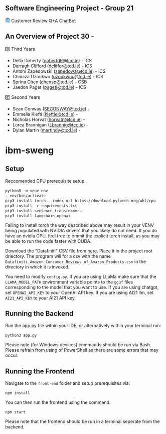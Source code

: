 Software Engineering Project - Group 21
---------------------------------------------------------------------------------------------------------------------------------------------
<img src="image.png" alt="Alt text" width="15" height="15"/> Customer Review Q+A ChatBot

An Overview of Project 30 - 
--------------------------------------------------------------------------------------------------------------------------------------------  
3️⃣ Third Years
 - Della Doherty (dohertd6@tcd.ie) - ICS
 - Darragh Clifford (dcliffor@tcd.ie) - ICS
 - Antoni Zapedowski (zapedowa@tcd.ie) - ICS
 - Chinaza Uzoukwu (uzoukwuc@tcd.ie) - ICS
 - Sprina Chen (chensp@tcd.ie) - CSB
 - Jaedon Paget (pagetj@tcd.ie) - ICS

2️⃣ Second Years
 - Sean Conway (SECONWAY@tcd.ie) -
 - Emmelia Klefti (kleftie@tcd.ie) -
 - Nicholas Horvat (horvatn@tcd.ie) -
 - Lorca Brannigan (Lbrannig@tcd.ie) -
 - Dylan Martin (martindy@tcd.ie) -

# ibm-sweng

## Setup

Reccomended CPU prerequisite setup.

```
python3 -m venv env
. env/bin/activate
pip3 install torch --index-url https://download.pytorch.org/whl/cpu
pip3 install -r requirements.txt
pip3 install sentence_transformers
pip3 install langchain_openai
```

Failing to install torch the way described above may result in your VENV being populated with NVIDIA drivers that you likely do not need.
If you do have an nvidia GPU, feel free to ommit the explicit torch install, as you may be able to run the code faster with CUDA.

Download the "Datafiniti" CSV file from [here](https://data.world/datafiniti/consumer-reviews-of-amazon-products).
Place it in the project root driectory.
The program will for a csv with the name `Datafiniti_Amazon_Consumer_Reviews_of_Amazon_Products.csv` in the directory in which it is invoked.

You need to modify `config.py`.
If you are using LLaMa make sure that the `LLAMA_MODEL_PATH` environment variable points to the `gguf` files corresponding to the model that you want to use.
If you are using chatgpt, set `OPENAI_API_KEY` to your OpenAI API key.
If you are using AI21 llm, set `AI21_API_KEY` to your AI21 API key.

## Running the Backend

Run the app.py file within your IDE, or alternatively within your terminal run:

```
python3 app.py
```

Please note (for Windows devices) commands should be run via Bash.
Please refrain from using of PowerShell as there are some errors that may occur.

## Running the Frontend

Navigate to the `front-end` folder and setup prerequisites via:

```
npm install
```

You can then run the frontend using the command.

```
npm start
```

Please note that the frontend should be run in a terminal seperate from the backend.
